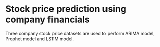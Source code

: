# Stock price prediction using company financials
Three company stock price datasets are used to perform ARIMA model, Prophet model and LSTM model. 
